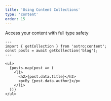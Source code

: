 ```yaml
---
title: 'Using Content Collections'
type: 'content'
order: 15
---
```


Access your content with full type safety

```astro
---
import { getCollection } from 'astro:content';
const posts = await getCollection('blog');
---

<ul>
  {posts.map(post => (
    <li>
      <h2>{post.data.title}</h2>
      <p>By {post.data.author}</p>
    </li>
  ))}
</ul>
```
